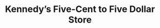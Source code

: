 ---
title: "Kennedy’s Five-Cent to Five Dollar Store"
url: /jackson/kennedys-five-cent-to-five-dollar-store/
shop: Kramladen
---